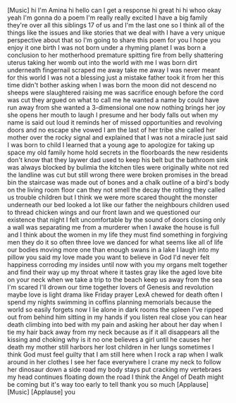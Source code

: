 
[Music]
hi I&#39;m Amina hi hello can I get a
response hi
great hi hi whoo okay yeah I&#39;m gonna do
a poem I&#39;m really really excited I have
a big family
they&#39;re over all this siblings 17 of us
and I&#39;m the last one so I think all of
the things like the issues and like
stories that we deal with I have a very
unique perspective about that so I&#39;m
going to share this poem for you I hope
you enjoy it one birth I was not born
under a rhyming planet I was born a
conclusion to her motherhood premature
spitting fire from belly shattering
uterus taking her womb out into the
world with me I was born dirt underneath
fingernail scraped me away take me away
I was never meant for this world I was
not a blessing just a mistake father
took it from her this time didn&#39;t bother
asking when I was born the moon did not
descend no sheeps were slaughtered
raising me was sacrifice enough before
the cord was cut they argued on what to
call me he wanted a name by could have
run away from she wanted a 3-dimensional
one now nothing brings her joy she opens
her mouth to laugh I presume and her
body falls out when my name is said out
loud it reminds her of missed
opportunities and revolving doors and no
escape she vowed I am the last of her
tribe she called her mother over the
rocky signal and explained that I was
not a miracle just said I was born to
child I learned that a young age to
apologize for taking up space my old
family home hold secrets in the
floorboards the new residents don&#39;t know
that they laywer dad used to keep his
belt but the bathroom sink was always
blocked by bulimia the kitchen tiles
were originally white not red
the landline was cut but still wrong
there were broken promises in the bread
bin the staircase was made out of bones
and a chalk outline of a bird&#39;s body on
the living room floor can they not smell
the decay the rotting they called us
trouble children but I think we were
more scared thought the monster
underneath our bed looked a lot like our
father the neighbours children used to
thread chicken wings and our front lawn
and we questioned our existence that
night I felt uncomfortable by the sound
of doors closing only a wall was
separating me from a murderer when I
awake the house is full and I think
about the women in my life they must
find something in forgiving men they do
it so often three love we danced for
what seems like all of life our bodies
moving more one than enough swans in a
lake I laugh into my pillow you said my
love made you want to believe in God I&#39;d
never felt happiness corroding my
insides until now with you my organs
melt together and find their way up my
throat where it tastes gray like the
aged love bite on your neck when we take
a trip to the beach keep us away from
the sea I&#39;m scared I&#39;ll drown our time
together lovers of Genesis and
revolution maybe love is light drama
like Friday prayer LexA chewed for death
often I spend my nights swimming in
coffins planning memorials because the
world so easily forgets
now I lie alone in dark rooms the spleen
I&#39;ve ripped out from behind him sitting
in my hands if you listen real close you
can hear death climbing into bed with my
pain and asking her about her day when I
tie my hair back away from my neck
because as if it all disappears all the
kissing and choking why is it no one
believes a girl until he causes her
death my mother still harbors her lost
children in her lungs sometimes I think
God must feel guilty that I am still
here
when I rock a rap when I walk around in
her clothes I see her face everywhere I
crane my neck to follow her dinosaur
down a side road my body stays put
cracking my vertebraes my head continues
floating down the road
I think the Angel of Death might be
coming but it&#39;s way too early to tell
thank you so much
[Applause]
[Music]
[Applause]
you
